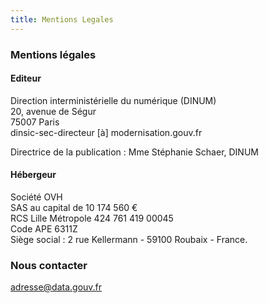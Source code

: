 ```yaml
---
title: Mentions Legales
---
```


### Mentions légales

#### Editeur

Direction interministérielle du numérique (DINUM)  
20, avenue de Ségur  
75007 Paris  
dinsic-sec-directeur [à] modernisation.gouv.fr  
  
Directrice de la publication : Mme Stéphanie Schaer, DINUM

#### Hébergeur

Société OVH  
SAS au capital de 10 174 560 €  
RCS Lille Métropole 424 761 419 00045  
Code APE 6311Z  
Siège social : 2 rue Kellermann - 59100 Roubaix - France.  

### Nous contacter  

[adresse@data.gouv.fr](mailto:adresse@data.gouv.fr)

